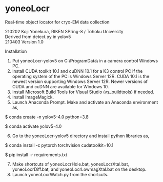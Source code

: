 # yoneoLocr
Real-time object locator for cryo-EM data collection

210202 Koji Yonekura, RIKEN SPring-8 / Tohoku University<BR>
Derived from detect.py in yolov5<BR>
210403 Version 1.0<BR>

Installation<BR>
1. Put yoneoLocr-yolov5 on C:\ProgramData\ in a camera control Windows PC.
2. Install CUDA toolkit 10.1 and cuDNN 10.1 for a K3 control PC if the operating system of the PC is Windows Server 12R.  CUDA 10.1 is the newest version supporting Windows Server 12R. Newer versions of CUDA and cuDNN are available for Windows 10.
3. Install Microsoft Build Tools for Visual Studio (vs_buildtools) if needed.
4. Install ImageMagick.
5. Launch Anaconda Prompt. Make and activate an Anaconda environment as,
 
 $ conda create -n yolov5-4.0 python=3.8
 
 $ conda activate yolov5-4.0
 
6. Go to the yoneoLocr-yolov5 directory and install python libraries as, 
 
 $ conda install -c pytorch torchvision cudatoolkit=10.1
 
 $ pip install -r requirements.txt

7. Make shortcuts of yoneoLocrHole.bat, yoneoLocrXtal.bat, yoneoLocrDiff.bat, and yoneoLocrLowmagXtal.bat on the desktop.
8. Launch yoneoLocrWatch.py from the shortcuts.

